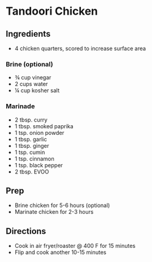# Tandoori Chicken

## Ingredients

- 4 chicken quarters, scored to increase surface area

### Brine (optional)

- ¾ cup vinegar
- 2 cups water
- ¼ cup kosher salt

### Marinade

- 2 tbsp. curry
- 1 tbsp. smoked paprika
- 1 tsp. onion powder
- 1 tbsp. garlic
- 1 tbsp. ginger
- 1 tsp. cumin
- 1 tsp. cinnamon
- 1 tsp. black pepper
- 2 tbsp. EVOO

## Prep

- Brine chicken for 5-6 hours (optional)
- Marinate chicken for 2-3 hours

## Directions

- Cook in air fryer/roaster @ 400 F for 15 minutes
- Flip and cook another 10-15 minutes
